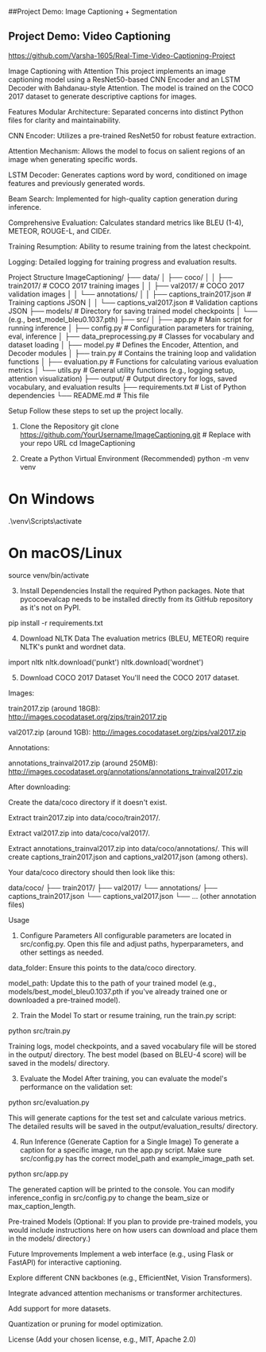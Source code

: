 ##Project Demo: Image Captioning + Segmentation


## Project Demo: Video Captioning
https://github.com/Varsha-1605/Real-Time-Video-Captioning-Project




Image Captioning with Attention
This project implements an image captioning model using a ResNet50-based CNN Encoder and an LSTM Decoder with Bahdanau-style Attention. The model is trained on the COCO 2017 dataset to generate descriptive captions for images.

Features
Modular Architecture: Separated concerns into distinct Python files for clarity and maintainability.

CNN Encoder: Utilizes a pre-trained ResNet50 for robust feature extraction.

Attention Mechanism: Allows the model to focus on salient regions of an image when generating specific words.

LSTM Decoder: Generates captions word by word, conditioned on image features and previously generated words.

Beam Search: Implemented for high-quality caption generation during inference.

Comprehensive Evaluation: Calculates standard metrics like BLEU (1-4), METEOR, ROUGE-L, and CIDEr.

Training Resumption: Ability to resume training from the latest checkpoint.

Logging: Detailed logging for training progress and evaluation results.

Project Structure
ImageCaptioning/
├── data/
│   ├── coco/
│   │   ├── train2017/              # COCO 2017 training images
│   │   ├── val2017/                # COCO 2017 validation images
│   │   └── annotations/
│   │       ├── captions_train2017.json # Training captions JSON
│   │       └── captions_val2017.json   # Validation captions JSON
├── models/                         # Directory for saving trained model checkpoints
│   └── (e.g., best_model_bleu0.1037.pth)
├── src/
│   ├── app.py                      # Main script for running inference
│   ├── config.py                   # Configuration parameters for training, eval, inference
│   ├── data_preprocessing.py       # Classes for vocabulary and dataset loading
│   ├── model.py                    # Defines the Encoder, Attention, and Decoder modules
│   ├── train.py                    # Contains the training loop and validation functions
│   ├── evaluation.py               # Functions for calculating various evaluation metrics
│   └── utils.py                    # General utility functions (e.g., logging setup, attention visualization)
├── output/                         # Output directory for logs, saved vocabulary, and evaluation results
├── requirements.txt                # List of Python dependencies
└── README.md                       # This file

Setup
Follow these steps to set up the project locally.

1. Clone the Repository
git clone https://github.com/YourUsername/ImageCaptioning.git # Replace with your repo URL
cd ImageCaptioning

2. Create a Python Virtual Environment (Recommended)
python -m venv venv
# On Windows
.\venv\Scripts\activate
# On macOS/Linux
source venv/bin/activate

3. Install Dependencies
Install the required Python packages. Note that pycocoevalcap needs to be installed directly from its GitHub repository as it's not on PyPI.

pip install -r requirements.txt

4. Download NLTK Data
The evaluation metrics (BLEU, METEOR) require NLTK's punkt and wordnet data.

import nltk
nltk.download('punkt')
nltk.download('wordnet')

5. Download COCO 2017 Dataset
You'll need the COCO 2017 dataset.

Images:

train2017.zip (around 18GB): http://images.cocodataset.org/zips/train2017.zip

val2017.zip (around 1GB): http://images.cocodataset.org/zips/val2017.zip

Annotations:

annotations_trainval2017.zip (around 250MB): http://images.cocodataset.org/annotations/annotations_trainval2017.zip

After downloading:

Create the data/coco directory if it doesn't exist.

Extract train2017.zip into data/coco/train2017/.

Extract val2017.zip into data/coco/val2017/.

Extract annotations_trainval2017.zip into data/coco/annotations/. This will create captions_train2017.json and captions_val2017.json (among others).

Your data/coco directory should then look like this:

data/coco/
├── train2017/
├── val2017/
└── annotations/
    ├── captions_train2017.json
    └── captions_val2017.json
    └── ... (other annotation files)

Usage
1. Configure Parameters
All configurable parameters are located in src/config.py. Open this file and adjust paths, hyperparameters, and other settings as needed.

data_folder: Ensure this points to the data/coco directory.

model_path: Update this to the path of your trained model (e.g., models/best_model_bleu0.1037.pth if you've already trained one or downloaded a pre-trained model).

2. Train the Model
To start or resume training, run the train.py script:

python src/train.py

Training logs, model checkpoints, and a saved vocabulary file will be stored in the output/ directory. The best model (based on BLEU-4 score) will be saved in the models/ directory.

3. Evaluate the Model
After training, you can evaluate the model's performance on the validation set:

python src/evaluation.py

This will generate captions for the test set and calculate various metrics. The detailed results will be saved in the output/evaluation_results/ directory.

4. Run Inference (Generate Caption for a Single Image)
To generate a caption for a specific image, run the app.py script. Make sure src/config.py has the correct model_path and example_image_path set.

python src/app.py

The generated caption will be printed to the console. You can modify inference_config in src/config.py to change the beam_size or max_caption_length.

Pre-trained Models
(Optional: If you plan to provide pre-trained models, you would include instructions here on how users can download and place them in the models/ directory.)

Future Improvements
Implement a web interface (e.g., using Flask or FastAPI) for interactive captioning.

Explore different CNN backbones (e.g., EfficientNet, Vision Transformers).

Integrate advanced attention mechanisms or transformer architectures.

Add support for more datasets.

Quantization or pruning for model optimization.

License
(Add your chosen license, e.g., MIT, Apache 2.0)
